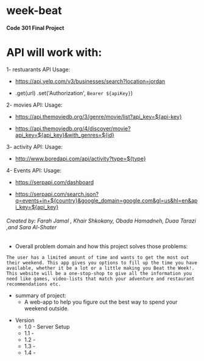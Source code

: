 
# week-beat

#### Code 301 Final Project


# API will work with:

1- restuarants API 
Usage:
- https://api.yelp.com/v3/businesses/search?location=jordan

- .get(url)
  .set('Authorization', `Bearer ${apiKey}`)
  
2- movies API:
Usage:
- https://api.themoviedb.org/3/genre/movie/list?api_key=${api-key}

- https://api.themoviedb.org/4/discover/movie?api_key=${api_key}&with_genres=${id}

3- activity API:
Usage:
- http://www.boredapi.com/api/activity?type=${type}

4-  Events API:
Usage:
- https://serpapi.com/dashboard

- https://serpapi.com/search.json?q=events+in+${country}&google_domain=google.com&gl=us&hl=en&api_key=${api_key}


###### Created by: Farah Jamal , Khair Shkokany, Obada Hamadneh, Duaa Tarazi ,and Sara Al-Shater

- Overall problem domain and how this project solves those problems:
  
```The user has a limited amount of time and wants to get the most out their weekend. This app gives you options to fill up the time you have available, whether it be a lot or a little making you Beat the Week!. This website will be a one-stop-shop to give all the information you need like games, video-lists that match your adventure and restaurant recommendations etc.```

- summary of project:
    - A web-app to help you figure out the best way to spend your weekend outside.

* Version
  - 1.0 - Server Setup
  - 1.1 - 
  - 1.2 - 
  - 1.3 - 
  - 1.4 - 
